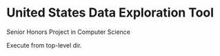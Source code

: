 # United States Data Exploration Tool

Senior Honors Project in Computer Science

Execute from top-level dir.
